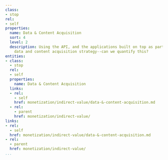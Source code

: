 ```yaml
---
class:
- stop
rel:
- self
properties:
  name: Data & Content Acquisition
  sort: 4
  level: 2
  description: Using the API, and the applications built on top as part of a larger
    data and content acquisition strategy--can we quantify this?
entities:
- class:
  - stop
  rel:
  - self
  properties:
    name: Data & Content Acquisition
  links:
  - rel:
    - self
    href: monetization/indirect-value/data-&-content-acquisition.md
  - rel:
    - parent
    href: monetization/indirect-value/
links:
- rel:
  - self
  href: monetization/indirect-value/data-&-content-acquisition.md
- rel:
  - parent
  href: monetization/indirect-value/
...
```

